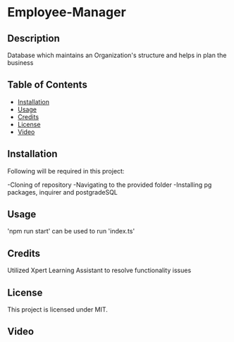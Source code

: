 # Employee-Manager
## Description
Database which maintains an Organization's structure and helps in plan the business


## Table of Contents
- [Installation](#installation)
- [Usage](#usage)
- [Credits](#credits)
- [License](#license)
- [Video](#Video)

## Installation
Following will be required in this project:

-Cloning of repository
-Navigating to the provided folder
-Installing pg packages, inquirer and postgradeSQL 

## Usage
'npm run start' can be used to run 'index.ts'

## Credits
Utilized Xpert Learning Assistant to resolve functionality issues

## License
This project is licensed under MIT.

## Video
